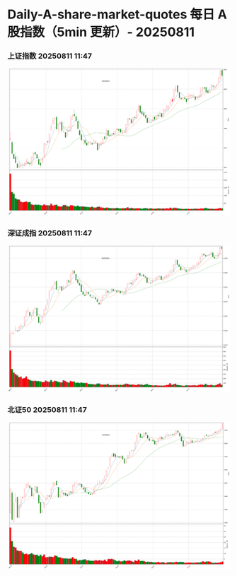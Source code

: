 
# Daily-A-share-market-quotes 每日 A 股指数（5min 更新）- 20250811

### 上证指数 20250811 11:47
![](./fig/2025/8/20250811-sh000001.png)

### 深证成指 20250811 11:47
![](./fig/2025/8/20250811-sz399001.png)

### 北证50 20250811 11:47
![](./fig/2025/8/20250811-bj899050.png)
